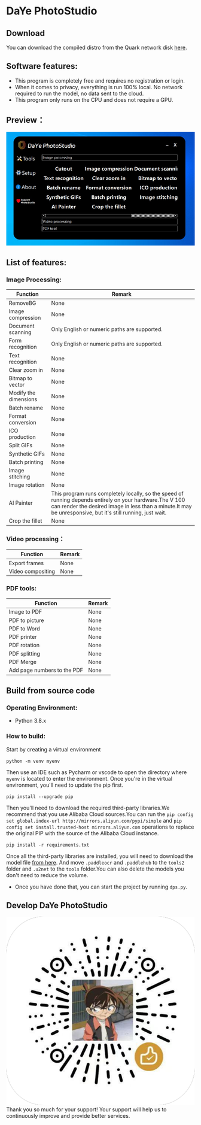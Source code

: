 # DaYe PhotoStudio
## Download
You can download the compiled distro from the Quark network disk [here](https://pan.quark.cn/s/a7ad8f5d450f).
## Software features:
- This program is completely free and requires no registration or login.
- When it comes to privacy, everything is run 100% local. No network required to run the model, no data sent to the cloud.
- This program only runs on the CPU and does not require a GPU.
## Preview：
![Preview](./resource/show.jpg)
## List of features:
### Image Processing:
| Function              | Remark                                                                                                                                              |
|-----------------------|-----------------------------------------------------------------------------------------------------------------------------------------------------|
| RemoveBG              | None                                                                                                                                                |
| Image compression     | None                                                                                                                                                |
| Document scanning     | Only English or numeric paths are supported.                                                                                                        |
| Form recognition      | Only English or numeric paths are supported.                                                                                                        |
| Text recognition      | None                                                                                                                                                |
| Clear zoom in         | None                                                                                                                                                |
| Bitmap to vector      | None                                                                                                                                                |
| Modify the dimensions | None                                                                                                                                                |
| Batch rename          | None                                                                                                                                                |
| Format conversion     | None                                                                                                                                                |
| ICO production        | None                                                                                                                                                |
| Split GIFs            | None                                                                                                                                                |
| Synthetic GIFs        | None                                                                                                                                                |
| Batch printing        | None                                                                                                                                                |
| Image stitching       | None                                                                                                                                                |
| Image rotation        | None                                                                                                                                                |
| AI Painter            | This program runs completely locally, so the speed of running depends entirely on your hardware.The V 100 can render the desired image in less than a minute.It may be unresponsive, but it's still running, just wait. |
| Crop the fillet       | None                                                                                                                                                |
### Video processing：
| Function           | Remark |
|--------------------|--------|
| Export frames      | None   |
| Video compositing  | None   |
### PDF tools:
| Function                     | Remark |
|------------------------------|--------|
| Image to PDF                 | None   |
| PDF to picture               | None   |
| PDF to Word                  |None   |
| PDF printer                  |None   |
| PDF rotation                 |None   |
| PDF splitting                |None   |
| PDF Merge                    |None   |
| Add page numbers to the PDF  |None   |
## Build from source code
### Operating Environment:
- Python 3.8.x
### How to build:
Start by creating a virtual environment
```commandline
python -m venv myenv
```
Then use an IDE such as Pycharm or vscode to open the directory where `myenv` is located to enter the environment.
Once you're in the virtual environment, you'll need to update the pip first.
```commandline
pip install --upgrade pip
```
Then you'll need to download the required third-party libraries.We recommend that you use Alibaba Cloud sources.You can run the `pip config set global.index-url http://mirrors.aliyun.com/pypi/simple` and `pip config set install.trusted-host mirrors.aliyun.com` operations to replace the original PIP with the source of the Alibaba Cloud instance.
```commandline
pip install -r requirements.txt
```
Once all the third-party libraries are installed, you will need to download the model file [from here](https://pan.quark.cn/s/e666deae4354). And move `.paddleocr` and `.paddlehub` to the `tools2` folder and `.u2net` to the `tools` folder.You can also delete the models you don't need to reduce the volume.
- Once you have done that, you can start the project by running `dps.py`.
## Develop DaYe PhotoStudio
![develop](./resource/develop.png)
Thank you so much for your support! Your support will help us to continuously improve and provide better services.